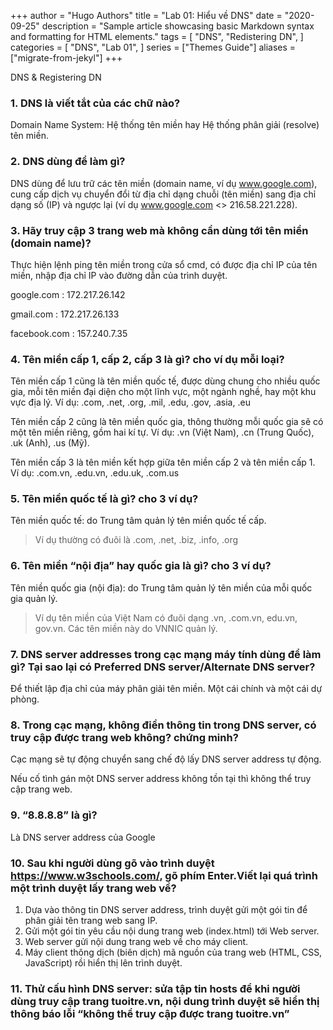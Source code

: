 +++
author = "Hugo Authors"
title = "Lab 01: Hiểu về DNS"
date = "2020-09-25"
description = "Sample article showcasing basic Markdown syntax and formatting for HTML elements."
tags = [
    "DNS",
    "Redistering DN",
]
categories = [
    "DNS",
    "Lab 01",
]
series = ["Themes Guide"]
aliases = ["migrate-from-jekyl"]
+++

DNS & Registering DN
<!--more-->

### 1. DNS là viết tắt của các chữ nào?

Domain Name System: Hệ thống tên miền hay Hệ thống phân giải (resolve) tên miền.

### 2. DNS dùng để làm gì?
DNS dùng để lưu trữ các tên miền (domain name, ví dụ www.google.com), cung cấp dịch vụ chuyển đổi từ địa chỉ dạng chuỗi (tên miền) sang địa chỉ dạng số (IP) và ngược lại (ví dụ www.google.com <> 216.58.221.228).

### 3. Hãy truy cập 3 trang web mà không cần dùng tới tên miền (domain name)?
Thực hiện lệnh ping tên miền trong cửa sổ cmd, có được địa chỉ IP của tên miền, nhập địa chỉ IP vào đường dẫn của trình duyệt.

google.com : 172.217.26.142

gmail.com : 172.217.26.133

facebook.com : 157.240.7.35
### 4. Tên miền cấp 1, cấp 2, cấp 3 là gì? cho ví dụ mỗi loại?
Tên miền cấp 1 cũng là tên miền quốc tế, được dùng chung cho nhiều quốc gia, mỗi tên miền đại diện cho một lĩnh vực, một ngành nghề, hay một khu vực địa lý. Ví dụ: .com, .net, .org, .mil, .edu, .gov, .asia, .eu


Tên miền cấp 2 cũng là tên miền quốc gia, thông thường mỗi quốc gia sẽ có một tên miền riêng, gồm hai kí tự. Ví dụ: .vn (Việt Nam), .cn (Trung Quốc), .uk (Anh), .us (Mỹ).


Tên miền cấp 3 là tên miền kết hợp giữa tên miền cấp 2 và tên miền cấp 1. Ví dụ: .com.vn, .edu.vn, .edu.uk, .com.us

### 5. Tên miền quốc tế là gì? cho 3 ví dụ?
Tên miền quốc tế: do Trung tâm quản lý tên miền quốc tế cấp. 
>Ví dụ thường có đuôi là .com, .net, .biz, .info, .org</p>

### 6. Tên miền “nội địa” hay quốc gia là gì? cho 3 ví dụ?
Tên miền quốc gia (nội địa): do Trung tâm quản lý tên miền của mỗi quốc gia quản lý. 
> Ví dụ tên miền của Việt Nam có đuôi dạng .vn, .com.vn, edu.vn, gov.vn. Các tên miền này do VNNIC quản lý.</p>

### 7. DNS server addresses trong cạc mạng máy tính dùng để làm gì? Tại sao lại có Preferred DNS server/Alternate DNS server?
Để thiết lập địa chỉ của máy phân giải tên miền. Một  cái chính và một cái dự phòng.

### 8. Trong cạc mạng, không điền thông tin trong DNS server, có truy cập được trang web không? chứng minh?
Cạc mạng sẽ tự động chuyển sang chế độ lấy DNS server address tự động.

Nếu cố tình gán một DNS server address không tồn tại thì không thể truy cập trang web.

### 9. “8.8.8.8” là gì?

Là DNS server address của Google

### 10. Sau khi người dùng gõ vào trình duyệt https://www.w3schools.com/, gõ phím Enter.Viết lại quá trình một trình duyệt lấy trang web về?

1. Dựa vào thông tin DNS server address, trình duyệt gửi một gói tin để phân giải tên trang web sang IP.
2. Gửi một gói tin yêu cầu nội dung trang web (index.html) tới Web server.
3. Web server gửi nội dung trang web về cho máy client.
4.  Máy client thông dịch (biên dịch) mã nguồn của trang web (HTML, CSS, JavaScript) rồi hiển thị lên trình duyệt.

### 11. Thử cấu hình DNS server: sửa tập tin hosts để khi người dùng truy cập trang tuoitre.vn, nội dung trình duyệt sẽ hiển thị thông báo lỗi “không thể truy cập được trang tuoitre.vn”

